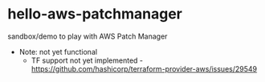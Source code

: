 # hello-aws-patchmanager

sandbox/demo to play with AWS Patch Manager

- Note: not yet functional
  - TF support not yet implemented - https://github.com/hashicorp/terraform-provider-aws/issues/29549
